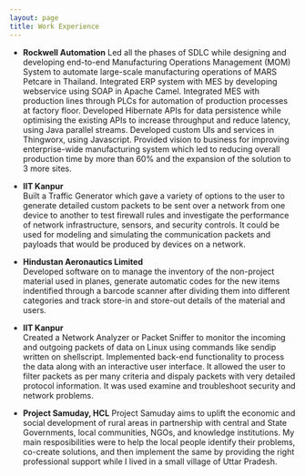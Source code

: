 ```yaml
---
layout: page
title: Work Experience
---
```

- **Rockwell Automation**
	Led all the phases of SDLC while designing and developing end-to-end Manufacturing Operations Management (MOM) System to automate large-scale manufacturing operations of MARS Petcare in Thailand.
	Integrated ERP system with MES by developing webservice using SOAP in Apache Camel.
	Integrated MES with production lines through PLCs  for automation of production processes at factory floor.
	Developed Hibernate APIs for data persistence while optimising the existing APIs to increase throughput and reduce latency, using Java parallel streams.
	Developed custom UIs and services in Thingworx, using Javascript.
	Provided vision to business for improving enterprise-wide manufacturing system which led to reducing overall production time by more than 60% and the expansion of the solution to 3 more sites.


- **IIT Kanpur**  
	Built a Traffic Generator which gave a variety of options to the user to generate detailed custom packets to be sent over a network from one device to another to test firewall rules and investigate the performance of network infrastructure, sensors, and security controls. It could be used for modeling and simulating the communication packets and payloads that would be produced by devices on a network.


- **Hindustan Aeronautics Limited**  
	Developed software on to manage the inventory of the non-project material used in planes, generate automatic codes for the new items indentified through a barcode scanner after dividing them into different categories and track store-in and store-out details of the material and users.


- **IIT Kanpur**  
	Created a Network Analyzer or Packet Sniffer to monitor the incoming and outgoing packets of data on Linux using commands like sendip written on shellscript. Implemented back-end functionality to process the data along with an interactive user interface. It allowed the user to filter packets as per many criteria and dispaly packets with very detailed protocol information. It was used examine and troubleshoot security and network problems.
	

- **Project Samuday, HCL**
	 Project Samuday aims to uplift the economic and social development of rural areas in partnership with central and State Governments, local communities, NGOs, and knowledge institutions. My main resposibilities were to help the local people identify their problems, co-create solutions, and then implement the same by providing the right professional support while I lived in a small village of Uttar Pradesh.
	


<br /> 


